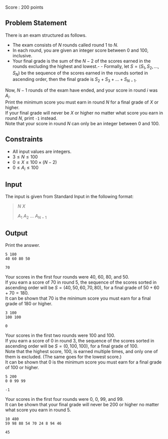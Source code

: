 Score : $200$ points

## Problem Statement

There is an exam structured as follows.

- The exam consists of $N$ rounds called round $1$ to $N$.
- In each round, you are given an integer score between $0$ and $100$, inclusive.
- Your final grade is the sum of the $N-2$ of the scores earned in the rounds excluding the highest and lowest.-   - Formally, let $S=(S_1,S_2,\dots,S_N)$ be the sequence of the scores earned in the rounds sorted in ascending order, then the final grade is $S_2+S_3+\dots+S_{N-1}$.

Now, $N-1$ rounds of the exam have ended, and your score in round $i$ was $A_i$.<br>
Print the minimum score you must earn in round $N$ for a final grade of $X$ or higher.<br>
If your final grade will never be $X$ or higher no matter what score you earn in round $N$, print `-1` instead.<br>
Note that your score in round $N$ can only be an integer between $0$ and $100$.

## Constraints

- All input values are integers.
- $3 \le N \le 100$
- $0 \le X \le 100 \times (N-2)$
- $0 \le A_i \le 100$

## Input

The input is given from Standard Input in the following format:

> $N$ $X$
> 
> $A_1$ $A_2$ $\dots$ $A_{N-1}$

## Output

Print the answer.

```input1
5 180
40 60 80 50
```

```output1
70
```

Your scores in the first four rounds were $40$, $60$, $80$, and $50$.<br>
If you earn a score of $70$ in round $5$, the sequence of the scores sorted in ascending order will be $S=(40,50,60,70,80)$, for a final grade of $50+60+70=180$.<br>
It can be shown that $70$ is the minimum score you must earn for a final grade of $180$ or higher.  

```input2
3 100
100 100
```

```output2
0
```

Your scores in the first two rounds were $100$ and $100$.<br>
If you earn a score of $0$ in round $3$, the sequence of the scores sorted in ascending order will be $S=(0,100,100)$, for a final grade of $100$.<br>
Note that the highest score, $100$, is earned multiple times, and only one of them is excluded. (The same goes for the lowest score.)<br>
It can be shown that $0$ is the minimum score you must earn for a final grade of $100$ or higher.  

```input3
5 200
0 0 99 99
```

```output3
-1
```

Your scores in the first four rounds were $0$, $0$, $99$, and $99$.<br>
It can be shown that your final grade will never be $200$ or higher no matter what score you earn in round $5$.

```input4
10 480
59 98 88 54 70 24 8 94 46
```

```output4
45
```